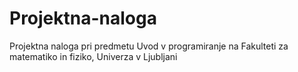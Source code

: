 # Projektna-naloga
Projektna naloga pri predmetu Uvod v programiranje na Fakulteti za matematiko in fiziko, Univerza v Ljubljani
